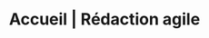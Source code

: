---
title: "Accueil | Rédaction agile"
description: >-
  Un service de rédaction bonifié qui s’adapte à votre réalité. Découvrir le service de rédaction agile.
image: 
draft: false
section1:
  image: /img/redaction-agile-web-1-header.png
  title: "Sara Larin"
  subtitle: "Rédaction Agile"
section2:
  title: "Qu’est-ce que la rédaction agile?"
  description: "Un service de rédaction bonifié qui s’adapte à votre réalité."
section3:
  image: /img/redaction-agile-web-2-header.jpg
  subtitle: "Adaptés à votre contexte d’affaires"
  title: "Services"
  description: >-
    Vous choisissez entre un service à la pièce ou un projet complet selon vos besoins. Je collabore avec votre équipe en mode agile afin de le produire et le lancer efficacement. Le mandat peut aussi être fait par phase pour vous permettre de segmenter votre budget de production. 
  icons:
    - icon: icon-pencil
      title: "Création de contenu"
      link: "servicePage"
      anchor: "#creation-contenu"
    - icon: icon-presentation
      title: "Rédaction SEO"
      link: "servicePage"
      anchor: "#redaction-seo"
    - icon: icon-target
      title: "Stratégie"
      link: "servicePage"
      anchor: "#strategie"
    - icon: icon-speedometer
      title: "Gestion et production"
      link: "servicePage"
      anchor: "#gestion-production"
  btn:
    text: "CONSULTER TOUS LES SERVICES"
    link: "servicePage"
section4:
  title: On collabore?
  btn1:
    text: À la pièce
    anchor: "#a-la-piece"
  btn2:
    text: Projet agile
    anchor: "#projet-agile"
section5:
  title: "À la pièce"
  description: "J’analyse votre écosystème en place pour assurer un livrable modelé à votre marque."
  portfolio:
    ## Ratio de l'image 11:17
    - image: /img/cover-3-brasseurs.jpg
      text: "Adaptation"
    - image: /img/wow-mobile.jpg
      text: "Offre promotionnelle"
    - image: /img/ville-mtl-cover.jpg
      text: "Vidéo promotionnel"
    - image: /img/manifesto.jpg
      text: "Manifesto"
section6:
  title: "Projet agile"
  steps:
    - number: 01
      title: "Évaluation"
      description: "Elle est effectuée en début de mandat afin de dresser rapidement le portrait exact du projet à accomplir et d’en comprendre l’ensemble des enjeux."
    - number: 02
      title: "Stratégie"
      description: "Elle cerne les objectifs, permet d’élaborer un plan de création de contenu et de choisir les données récoltées. Elle est la ligne directrice du projet et en assure la réussite."
    - number: 03
      title: "Création"
      description: "Elle communique votre message de façon attrayante à la cible. Elle peut être modifiée au besoin suite à l’analyse. "
    - number: 04
      title: "Analyse"
      description: "Les données récoltées déterminent la performance de la création et permettent de s’ajuster au besoin."
    ## - number: 05
      ## title: "Évaluation"
      ## description: "Il est possible de faire des modifications à la création existante ou d’ajouter du nouveau contenu. Ce mode agile permet de segmenter le budget de production et d’assurer une livraison plus rapide de la première version du projet."
section7:
  client: nod-A
  title: Site Web Makestorming
  description: Rédaction d’un site Web pour le marché anglophone.
  btn:
    text: Voir le projet
    link: "#"
section8:
  title: Je travaille avec les agences et les entreprises
  box1:
    image: /img/hp-viz-agences.png
    title: Agences
    description: "Je connais bien la structure de travail en agence. Je cumule 7 ans d’expérience chez Sid Lee, LG2 et Taxi. Je m’intègre ainsi facilement à votre équipe composée de coordonnateurs, designers, d’architectes de l’information, etc. Je livre une création en accord avec l’image de marque de vos clients."
    btn:
      text: Découvrir un projet d’agence
      link: "#"
  box2:
    image: /img/hp-viz-entreprises.png
    title: Entreprises
    description: >-
      Je collabore directement avec les membres de votre équipe en vue de compléter avec succès le projet. Mon implication vous évite de nombreuses heures de gestion à l’interne et limite les intermédiaires. Le mandat peut être un projet complet agile ou à la pièce selon votre besoin. 
    btn:
      text: Découvrir un projet d’entreprise
      link: "#"
section9:
  imageg: /img/bloc-gauche-redaction.png
  imaged: /img/bloc-droite-redaction.png
  title: À la hauteur
  description: >-
    J’offre un service de rédaction bonifié avec mon équipe de collaborateurs. Je me spécialise en rédaction, en stratégie et en gestion.
  btn:
    text: "À propos de Sara"
    link: "/a-propos"
section10:
  title: "Projets"
section11:
  title: "Quelques clients"
section12: true
section13:
  title: "Vous avez des questions?"
  image: /img/hp-bloc contact.png

---